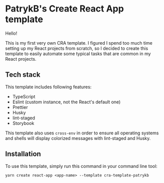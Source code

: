 # PatrykB's Create React App template

Hello!

This is my first very own CRA template. I figured I spend too much time setting up my React projects from scratch, so I decided to create this template to easily automate some typical tasks that are common in my React projects.

## Tech stack

This template includes following features:

- TypeScript
- Eslint (custom instance, not the React's default one)
- Prettier
- Husky
- lint-staged
- Storybook

This template also uses `cross-env` in order to ensure all operating systems and shells will display colorized messages with lint-staged and Husky.

## Installation

To use this template, simply run this command in your command line tool:

```
yarn create react-app <app-name> --template cra-template-patrykb
```

